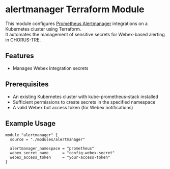 # alertmanager Terraform Module

This module configures [Prometheus Alertmanager](https://prometheus.io/docs/alerting/latest/alertmanager/) integrations on a Kubernetes cluster using Terraform.  
It automates the management of sensitive secrets for Webex-based alerting in CHORUS-TRE.

## Features

- Manages Webex integration secrets

## Prerequisites

- An existing Kubernetes cluster with kube-prometheus-stack installed
- Sufficient permissions to create secrets in the specified namespace
- A valid Webex bot access token (for Webex notifications)

## Example Usage

```hcl
module "alertmanager" {
  source = "./modules/alertmanager"

  alertmanager_namespace = "prometheus"
  webex_secret_name      = "config-webex-secret"
  webex_access_token     = "your-access-token"
}
```